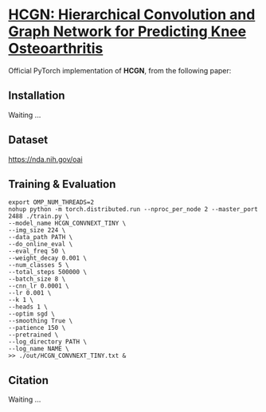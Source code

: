 # [HCGN: Hierarchical Convolution and Graph Network for Predicting Knee Osteoarthritis](https://#)

Official PyTorch implementation of **HCGN**, from the following paper:

## Installation

Waiting ...

## Dataset
https://nda.nih.gov/oai

## Training & Evaluation

```
export OMP_NUM_THREADS=2
nohup python -m torch.distributed.run --nproc_per_node 2 --master_port 2488 ./train.py \
--model_name HCGN_CONVNEXT_TINY \
--img_size 224 \
--data_path PATH \
--do_online_eval \
--eval_freq 50 \
--weight_decay 0.001 \
--num_classes 5 \
--total_steps 500000 \
--batch_size 8 \
--cnn_lr 0.0001 \
--lr 0.001 \
--k 1 \
--heads 1 \
--optim sgd \
--smoothing True \
--patience 150 \
--pretrained \
--log_directory PATH \
--log_name NAME \
>> ./out/HCGN_CONVNEXT_TINY.txt &
```

## Citation
Waiting ...
